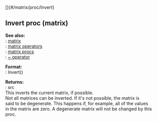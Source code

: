 []{#/matrix/proc/Invert}    
## Invert proc (matrix)    
**See also:**    
:   [matrix](/ref/matrix.md)    
:   [matrix operators](/ref/matrix/operators.md)    
:   [matrix procs](/ref/matrix/proc.md)    
:   [\~ operator](/ref/operator/~.md)    
<!-- -->    
**Format:**    
:   Invert()    
<!-- -->    
**Returns:**    
:   src    
This inverts the current matrix, if possible.    
Not all matrices can be inverted. If it\'s not possible, the matrix is    
said to be degenerate. This happens if, for example, all of the values    
in the matrix are zero. A degenerate matrix will not be changed by this    
proc.  